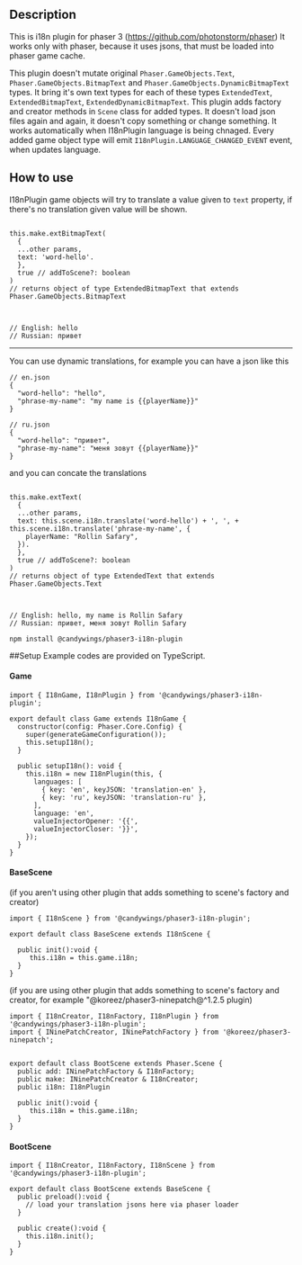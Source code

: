 ## Description

This is i18n plugin for phaser 3 (https://github.com/photonstorm/phaser)
It works only with phaser, because it uses jsons, that must be loaded into phaser game cache.

This plugin doesn't mutate original `Phaser.GameObjects.Text`, `Phaser.GameObjects.BitmapText` and `Phaser.GameObjects.DynamicBitmapText` types. It bring it's own text types for each of these types `ExtendedText`, `ExtendedBitmapText`, `ExtendedDynamicBitmapText`.
This plugin adds factory and creator methods in `Scene` class for added types.
It doesn't load json files again and again, it doesn't copy something or change something.
It works automatically when I18nPlugin language is being chnaged. Every added game object type will emit `I18nPlugin.LANGUAGE_CHANGED_EVENT` event, when updates language.

## How to use

I18nPlugin game objects will try to translate a value given to `text` property, if there's no translation given value will be shown.

```

this.make.extBitmapText(
  {
  ...other params,
  text: 'word-hello'.
  },
  true // addToScene?: boolean
)
// returns object of type ExtendedBitmapText that extends Phaser.GameObjects.BitmapText



// English: hello
// Russian: привет
```

---

You can use dynamic translations, for example you can have a json like this

```
// en.json
{
  "word-hello": "hello",
  "phrase-my-name": "my name is {{playerName}}"
}
```

```
// ru.json
{
  "word-hello": "привет",
  "phrase-my-name": "меня зовут {{playerName}}"
}
```

and you can concate the translations

```

this.make.extText(
  {
  ...other params,
  text: this.scene.i18n.translate('word-hello') + ', ', + this.scene.i18n.translate('phrase-my-name', {
    playerName: "Rollin Safary",
  }).
  },
  true // addToScene?: boolean
)
// returns object of type ExtendedText that extends Phaser.GameObjects.Text



// English: hello, my name is Rollin Safary
// Russian: привет, меня зовут Rollin Safary
```

`npm install @candywings/phaser3-i18n-plugin`

##Setup
Example codes are provided on TypeScript.

#### Game

```
import { I18nGame, I18nPlugin } from '@candywings/phaser3-i18n-plugin';

export default class Game extends I18nGame {
  constructor(config: Phaser.Core.Config) {
    super(generateGameConfiguration());
    this.setupI18n();
  }

  public setupI18n(): void {
    this.i18n = new I18nPlugin(this, {
      languages: [
        { key: 'en', keyJSON: 'translation-en' },
        { key: 'ru', keyJSON: 'translation-ru' },
      ],
      language: 'en',
      valueInjectorOpener: '{{',
      valueInjectorCloser: '}}',
    });
  }
}
```

#### BaseScene

(if you aren't using other plugin that adds something to scene's factory and creator)

```
import { I18nScene } from '@candywings/phaser3-i18n-plugin';

export default class BaseScene extends I18nScene {

  public init():void {
     this.i18n = this.game.i18n;
  }
}
```

(if you are using other plugin that adds something to scene's factory and creator, for example "@koreez/phaser3-ninepatch@^1.2.5 plugin)

```
import { I18nCreator, I18nFactory, I18nPlugin } from '@candywings/phaser3-i18n-plugin';
import { INinePatchCreator, INinePatchFactory } from '@koreez/phaser3-ninepatch';


export default class BootScene extends Phaser.Scene {
  public add: INinePatchFactory & I18nFactory;
  public make: INinePatchCreator & I18nCreator;
  public i18n: I18nPlugin

  public init():void {
     this.i18n = this.game.i18n;
  }
}
```

#### BootScene

```
import { I18nCreator, I18nFactory, I18nScene } from '@candywings/phaser3-i18n-plugin';

export default class BootScene extends BaseScene {
  public preload():void {
    // load your translation jsons here via phaser loader
  }

  public create():void {
    this.i18n.init();
  }
}
```

